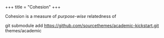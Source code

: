 +++
title = "Cohesion"
+++

Cohesion is a measure of _purpose-wise_ relatedness of 

git submodule add https://github.com/sourcethemes/academic-kickstart.git themes/academic

